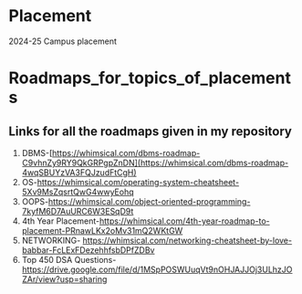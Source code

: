 # Placement
2024-25 Campus placement
# Roadmaps_for_topics_of_placements
## Links for all the roadmaps given in my repository
1. DBMS-[https://whimsical.com/dbms-roadmap-C9vhnZy9RY9QkGRPgpZnDN](https://whimsical.com/dbms-roadmap-4wqSBUYzVA3FQJzudFtCgH)
2. OS-https://whimsical.com/operating-system-cheatsheet-5Xv9MsZqsrtQwG4wwyEohq
3. OOPS-https://whimsical.com/object-oriented-programming-7kyfM6D7AuURC6W3ESqD9t
4. 4th Year Placement-https://whimsical.com/4th-year-roadmap-to-placement-PRnawLKx2oMv31mQ2WKtGW
5. NETWORKING- https://whimsical.com/networking-cheatsheet-by-love-babbar-FcLExFDezehhfsbDPfZDBv
6. Top 450 DSA Questions-https://drive.google.com/file/d/1MSpPOSWUuqVt9nOHJAJJOj3ULhzJOZAr/view?usp=sharing
